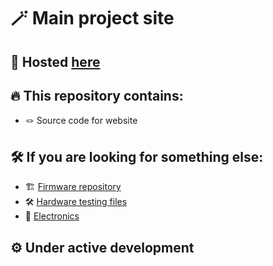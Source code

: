 # 🪄 Main project site

## 🚀 Hosted [here](https://modular-lamps.github.io/)

## 🔥 This repository contains:
- 🪢 Source code for website

## 🛠️ If you are looking for something else:
- 🏗️ [Firmware repository](https://github.com/Modular-Lamps/firmware/)
- 🛠️ [Hardware testing files](https://github.com/Modular-Lamps/hardware-tests)
- 🧬 [Electronics](https://github.com/Modular-Lamps/electronics)

## ⚙️ Under active development